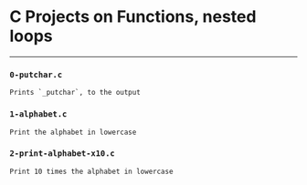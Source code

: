 # C Projects on Functions, nested loops
___

### `0-putchar.c`
	Prints `_putchar`, to the output

### `1-alphabet.c`
	Print the alphabet in lowercase

### `2-print-alphabet-x10.c`
	Print 10 times the alphabet in lowercase

### 

